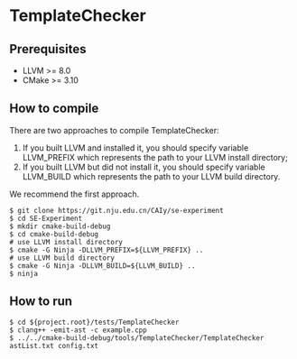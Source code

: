 # TemplateChecker

## Prerequisites

- LLVM >= 8.0
- CMake >= 3.10

## How to compile

There are two approaches to compile TemplateChecker:

1. If you built LLVM and installed it, you should specify variable LLVM_PREFIX which represents the path to your LLVM install directory;
2. If you built LLVM but did not install it, you should specify variable LLVM_BUILD which represents the path to your LLVM build directory.

We recommend the first approach.

```shell
$ git clone https://git.nju.edu.cn/CAIy/se-experiment
$ cd SE-Experiment
$ mkdir cmake-build-debug
$ cd cmake-build-debug
# use LLVM install directory
$ cmake -G Ninja -DLLVM_PREFIX=${LLVM_PREFIX} ..
# use LLVM build directory
$ cmake -G Ninja -DLLVM_BUILD=${LLVM_BUILD} ..
$ ninja
```

## How to run

```shell
$ cd ${project.root}/tests/TemplateChecker
$ clang++ -emit-ast -c example.cpp
$ ../../cmake-build-debug/tools/TemplateChecker/TemplateChecker astList.txt config.txt
```
